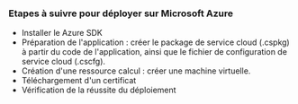 ### Etapes à suivre pour déployer sur Microsoft Azure 
* Installer le Azure SDK
* Préparation de l'application : créer le package de service cloud (.cspkg) à partir du code de l'application, ainsi que le fichier de configuration de service cloud (.cscfg).
* Création d'une ressource calcul : créer une machine virtuelle.
* Téléchargement d'un certificat
* Vérification de la réussite du déploiement